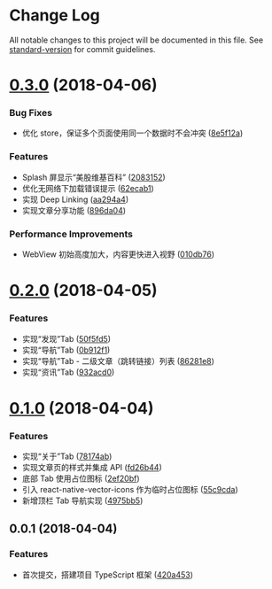 # Change Log

All notable changes to this project will be documented in this file. See [standard-version](https://github.com/conventional-changelog/standard-version) for commit guidelines.

<a name="0.3.0"></a>
# [0.3.0](https://git.coding.net/yandb/meiguwiki/compare/v0.2.0...v0.3.0) (2018-04-06)


### Bug Fixes

* 优化 store，保证多个页面使用同一个数据时不会冲突 ([8e5f12a](https://git.coding.net/yandb/meiguwiki/commits/8e5f12a))


### Features

* Splash 屏显示“美股维基百科” ([2083152](https://git.coding.net/yandb/meiguwiki/commits/2083152))
* 优化无网络下加载错误提示 ([62ecab1](https://git.coding.net/yandb/meiguwiki/commits/62ecab1))
* 实现 Deep Linking ([aa294a4](https://git.coding.net/yandb/meiguwiki/commits/aa294a4))
* 实现文章分享功能 ([896da04](https://git.coding.net/yandb/meiguwiki/commits/896da04))


### Performance Improvements

* WebView 初始高度加大，内容更快进入视野 ([010db76](https://git.coding.net/yandb/meiguwiki/commits/010db76))



<a name="0.2.0"></a>
# [0.2.0](https://git.coding.net/yandb/meiguwiki/compare/v0.1.0...v0.2.0) (2018-04-05)


### Features

* 实现“发现”Tab ([50f5fd5](https://git.coding.net/yandb/meiguwiki/commits/50f5fd5))
* 实现“导航”Tab ([0b912f1](https://git.coding.net/yandb/meiguwiki/commits/0b912f1))
* 实现“导航”Tab - 二级文章（跳转链接）列表 ([86281e8](https://git.coding.net/yandb/meiguwiki/commits/86281e8))
* 实现“资讯”Tab ([932acd0](https://git.coding.net/yandb/meiguwiki/commits/932acd0))



<a name="0.1.0"></a>
# [0.1.0](https://git.coding.net/yandb/meiguwiki/compare/v0.0.1...v0.1.0) (2018-04-04)


### Features

* 实现“关于”Tab ([78174ab](https://git.coding.net/yandb/meiguwiki/commits/78174ab))
* 实现文章页的样式并集成 API ([fd26b44](https://git.coding.net/yandb/meiguwiki/commits/fd26b44))
* 底部 Tab 使用占位图标 ([2ef20bf](https://git.coding.net/yandb/meiguwiki/commits/2ef20bf))
* 引入 react-native-vector-icons 作为临时占位图标 ([55c9cda](https://git.coding.net/yandb/meiguwiki/commits/55c9cda))
* 新增顶栏 Tab 导航实现 ([4975bb5](https://git.coding.net/yandb/meiguwiki/commits/4975bb5))



<a name="0.0.1"></a>
## 0.0.1 (2018-04-04)


### Features

* 首次提交，搭建项目 TypeScript 框架 ([420a453](https://git.coding.net/yandb/meiguwiki/commits/420a453))
